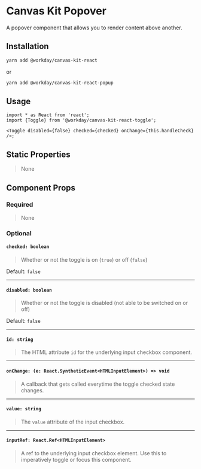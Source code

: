 # Canvas Kit Popover

A popover component that allows you to render content above another.

## Installation

```sh
yarn add @workday/canvas-kit-react
```

or

```sh
yarn add @workday/canvas-kit-react-popup
```

## Usage

```tsx
import * as React from 'react';
import {Toggle} from '@workday/canvas-kit-react-toggle';

<Toggle disabled={false} checked={checked} onChange={this.handleCheck} />;
```

## Static Properties

> None

## Component Props

### Required

> None

### Optional

#### `checked: boolean`

> Whether or not the toggle is on (`true`) or off (`false`)

Default: `false`

---

#### `disabled: boolean`

> Whether or not the toggle is disabled (not able to be switched on or off)

Default: `false`

---

#### `id: string`

> The HTML attribute `id` for the underlying input checkbox component.

---

#### `onChange: (e: React.SyntheticEvent<HTMLInputElement>) => void`

> A callback that gets called everytime the toggle checked state changes.

---

#### `value: string`

> The `value` attribute of the input checkbox.

---

#### `inputRef: React.Ref<HTMLInputElement>`

> A ref to the underlying input checkbox element. Use this to imperatively toggle or focus this
> component.
